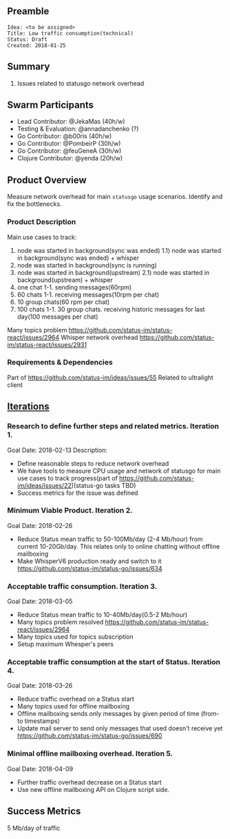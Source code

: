 ## Preamble
    Idea: <to be assigned>
    Title: Low traffic consumption(technical)
    Status: Draft
    Created: 2018-01-25

## Summary
1) Issues related to statusgo network overhead

## Swarm Participants
- Lead Contributor: @JekaMas  (40h/w)
- Testing & Evaluation: @annadanchenko (?)
- Go Contributor: @b00ris (40h/w)
- Go Contributor: @PombeirP  (30h/w)
- Go Contributor: @feuGeneA (30h/w)
- Clojure Contributor: @yenda (20h/w)

## Product Overview
Measure network overhead for main `statusgo` usage scenarios.
Identify and fix the bottlenecks.

### Product Description
Main use cases to track:
1) node was started in background(sync was ended)
1.1) node was started in background(sync was ended) + whisper
2) node was started in background(sync is running)
2) node was started in background(upstream)
2.1) node was started in background(upstream) + whisper
3) one chat 1-1.  sending messages(60rpm)
4) 60 chats 1-1. receiving messages(10rpm per chat)
5) 10 group chats(60 rpm per chat)
6) 100 chats 1-1. 30 group chats. receiving historic messages for last day(100 messages per chat)


Many topics problem https://github.com/status-im/status-react/issues/2964
Whisper network overhead https://github.com/status-im/status-react/issues/2931

### Requirements & Dependencies
Part of https://github.com/status-im/ideas/issues/55
Related to ultralight client

## [Iterations](#iterations)
### Research to define further steps and related metrics. Iteration 1.
Goal Date: 2018-02-13
Description: 
* Define reasonable steps to reduce network overhead
* We have tools to measure CPU usage and network of statusgo for main use cases to track progress(part of https://github.com/status-im/ideas/issues/22)(status-go tasks TBD)
* Success metrics for the issue was defined 

### Minimum Viable Product. Iteration 2.
Goal Date: 2018-02-26
* Reduce Status mean traffic to 50-100Mb/day (2-4 Mb/hour) from current 10-20Gb/day. This relates only to online chatting without offline mailboxing
* Make WhisperV6 production ready and switch to it https://github.com/status-im/status-go/issues/634

### Acceptable traffic consumption. Iteration 3.
Goal Date: 2018-03-05
* Reduce Status mean traffic to 10-40Mb/day(0.5-2 Mb/hour)
* Many topics problem resolved https://github.com/status-im/status-react/issues/2964
* Many topics used for topics subscription
* Setup maximum Whesper's peers

### Acceptable traffic consumption at the start of Status. Iteration 4.
Goal Date: 2018-03-26
* Reduce traffic overhead on a Status start
* Many topics used for offline mailboxing
* Offline mailboxing sends only messages by given period of time (from-to timestamps)
* Update mail server to send only messages that used doesn't receive yet https://github.com/status-im/status-go/issues/690

### Minimal offline mailboxing overhead. Iteration 5.
Goal Date: 2018-04-09
* Further traffic overhead decrease on a Status start
* Use new offline mailboxing API on Clojure script side.

## Success Metrics
5 Mb/day of traffic
